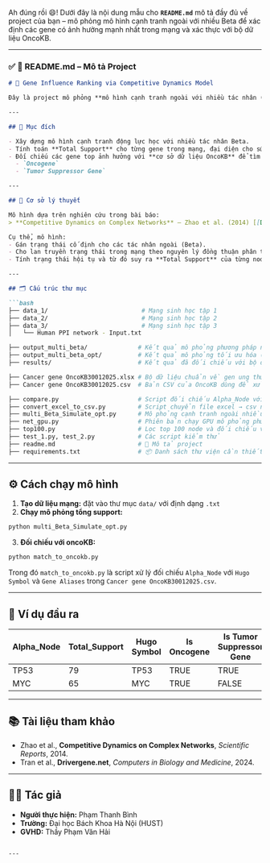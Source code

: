 Ah đúng rồi 😄! Dưới đây là nội dung mẫu cho **`README.md`** mô tả đầy đủ về project của bạn – mô phỏng mô hình cạnh tranh ngoài với nhiều Beta để xác định các gene có ảnh hưởng mạnh nhất trong mạng và xác thực với bộ dữ liệu OncoKB.

---

### ✅ **📄 README.md – Mô tả Project**

```markdown
# 🔬 Gene Influence Ranking via Competitive Dynamics Model

Đây là project mô phỏng **mô hình cạnh tranh ngoài với nhiều tác nhân (Beta)** trên mạng phức hợp sinh học, nhằm xác định các gene có ảnh hưởng mạnh nhất trong mạng. Mục tiêu cuối cùng là **đối chiếu với bộ dữ liệu OncoKB** để kiểm chứng độ chính xác và phát hiện các gene mục tiêu tiềm năng cho điều trị ung thư.

---

## 🎯 Mục đích

- Xây dựng mô hình cạnh tranh động lực học với nhiều tác nhân Beta.
- Tính toán **Total Support** cho từng gene trong mạng, đại diện cho sức ảnh hưởng của gene đó.
- Đối chiếu các gene top ảnh hưởng với **cơ sở dữ liệu OncoKB** để tìm các gene đã được công nhận là:
  - `Oncogene`
  - `Tumor Suppressor Gene`

---

## 🧠 Cơ sở lý thuyết

Mô hình dựa trên nghiên cứu trong bài báo:
> **Competitive Dynamics on Complex Networks** – Zhao et al. (2014) [[DOI:10.1038/srep05858]](https://www.nature.com/articles/srep05858)

Cụ thể, mô hình:
- Gán trạng thái cố định cho các tác nhân ngoài (Beta).
- Cho lan truyền trạng thái trong mạng theo nguyên lý đồng thuận phân tán.
- Tính trạng thái hội tụ và từ đó suy ra **Total Support** của từng node.

---

## 🗂️ Cấu trúc thư mục

```bash
├── data_1/                          # Mạng sinh học tập 1
├── data_2/                          # Mạng sinh học tập 2
├── data_3/                          # Mạng sinh học tập 3
│   └── Human PPI network - Input.txt

├── output_multi_beta/              # Kết quả mô phỏng phương pháp nhiều Beta
├── output_multi_beta_opt/          # Kết quả mô phỏng tối ưu hóa (song song, GPU,...)
├── results/                        # Kết quả đã đối chiếu với bộ dữ liệu OncoKB

├── Cancer gene OncoKB30012025.xlsx # Bộ dữ liệu chuẩn về gen ung thư (OncoKB)
├── Cancer gene OncoKB30012025.csv  # Bản CSV của OncoKB dùng để xử lý

├── compare.py                      # Script đối chiếu Alpha_Node với OncoKB
├── convert_excel_to_csv.py         # Script chuyển file excel → csv nếu cần
├── multi_Beta_Simulate_opt.py      # Mô phỏng cạnh tranh ngoài nhiều Beta (song song)
├── net_gpu.py                      # Phiên bản chạy GPU mô phỏng phương pháp 1
├── top100.py                       # Lọc top 100 node và đối chiếu với OncoKB
├── test_1.py, test_2.py            # Các script kiểm thử
├── readme.md                       # 📄 Mô tả project
├── requirements.txt                # 📦 Danh sách thư viện cần thiết
```

---

## ⚙️ Cách chạy mô hình

1. **Tạo dữ liệu mạng:** đặt vào thư mục `data/` với định dạng `.txt`
2. **Chạy mô phỏng tổng support:**

```bash
python multi_Beta_Simulate_opt.py
```

3. **Đối chiếu với oncoKB:**

```bash
python match_to_oncokb.py
```

Trong đó `match_to_oncokb.py` là script xử lý đối chiếu `Alpha_Node` với `Hugo Symbol` và `Gene Aliases` trong `Cancer gene OncoKB30012025.csv`.

---

## 🧪 Ví dụ đầu ra

| Alpha_Node | Total_Support | Hugo Symbol | Is Oncogene | Is Tumor Suppressor Gene |
|------------|----------------|--------------|--------------|---------------------------|
| TP53       | 79             | TP53         | TRUE         | TRUE                      |
| MYC        | 65             | MYC          | TRUE         | FALSE                     |

---

## 📚 Tài liệu tham khảo

- Zhao et al., **Competitive Dynamics on Complex Networks**, _Scientific Reports_, 2014.  
- Tran et al., **Drivergene.net**, _Computers in Biology and Medicine_, 2024.

---

## 👨‍🔬 Tác giả
- **Người thực hiện:** Phạm Thanh Bình
- **Trường:** Đại học Bách Khoa Hà Nội (HUST)
- **GVHD:** Thầy Phạm Văn Hải

```

---

